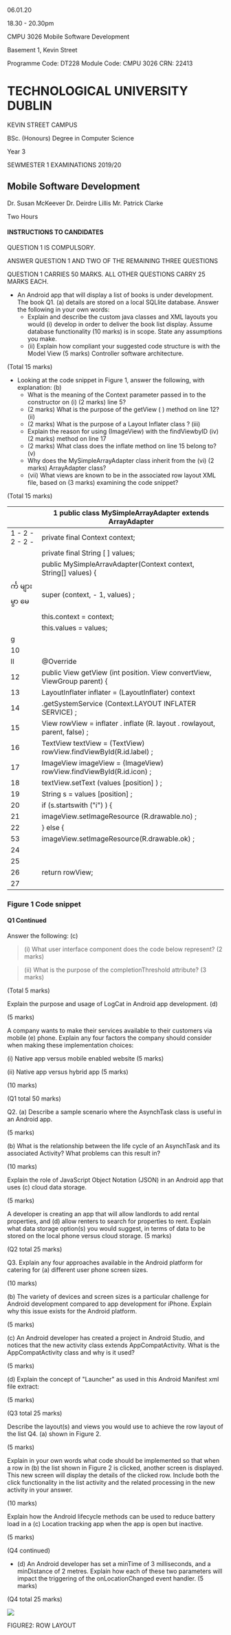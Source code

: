 06.01.20

18.30 - 20.30pm

CMPU 3026 Mobile Software Development

Basement 1, Kevin Street

Programme Code: DT228 Module Code: CMPU 3026 CRN: 22413

# TECHNOLOGICAL UNIVERSITY DUBLIN

KEVIN STREET CAMPUS

BSc. (Honours) Degree in Computer Science

Year 3

SEWMESTER 1 EXAMINATIONS 2019/20

## Mobile Software Development

Dr. Susan McKeever Dr. Deirdre Lillis Mr. Patrick Clarke

Two Hours

#### INSTRUCTIONS TO CANDIDATES

QUESTION 1 IS COMPULSORY.

ANSWER QUESTION 1 AND TWO OF THE REMAINING THREE QUESTIONS

QUESTION 1 CARRIES 50 MARKS. ALL OTHER QUESTIONS CARRY 25 MARKS EACH.

- An Android app that will display a list of books is under development. The book Q1. (a) details are stored on a local SQLlite database. Answer the following in your own words:
	- Explain and describe the custom java classes and XML layouts you would (i) develop in order to deliver the book list display. Assume database functionality (10 marks) is in scope. State any assumptions you make.
	- (ii) Explain how compliant your suggested code structure is with the Model View (5 marks) Controller software architecture.

(Total 15 marks)

- Looking at the code snippet in Figure 1, answer the following, with explanation: (b)
	- What is the meaning of the Context parameter passed in to the constructor on (i) (2 marks) line 5?
	- (2 marks) What is the purpose of the getView ( ) method on line 12? (ii)
	- (2 marks) What is the purpose of a Layout Inflater class ? (iii)
	- Explain the reason for using (ImageView) with the findViewbyID (iv) (2 marks) method on line 17
	- (2 marks) What class does the inflate method on line 15 belong to? (v)
	- Why does the MySimpleArrayAdapter class inherit from the (vi) (2 marks) ArrayAdapter class?
	- (vii) What views are known to be in the associated row layout XML file, based on (3 marks) examining the code snippet?

(Total 15 marks)

|  | 1 public class MySimpleArrayAdapter extends ArrayAdapter<String> |
| --- | --- |
| 1 - 2 - 2 - 2 - | private final Context context; |
|  | private final String [ ] values; |
|  | public MySimpleArravAdapter(Context context, String[] values) { |
| င်္က များမွာ မေ | super (context, - 1, values) ; |
|  | this.context = context; |
|  | this.values = values; |
| g |  |
| 10 |  |
| II | @Override |
| 12 | public View getView (int position. View convertView, ViewGroup parent) { |
| 13 | LayoutInflater inflater = (LayoutInflater) context |
| 14 | .getSystemService (Context.LAYOUT INFLATER SERVICE) ; |
| 15 | View rowView = inflater . inflate (R. layout . rowlayout, parent, false) ; |
| 16 | TextView textView = (TextView) rowView.findViewById(R.id.label) ; |
| 17 | ImageView imageView = (ImageView) rowView.findViewById(R.id.icon) ; |
| 18 | textView.setText (values [position] ) ; |
| 19 | String s = values [position] ; |
| 20 | if (s.startswith ("i") ) { |
| 21 | imageView.setImageResource (R.drawable.no) ; |
| 22 | } else { |
| 53 | imageView.setImageResource(R.drawable.ok) ; |
| 24 |  |
| 25 |  |
| 26 | return rowView; |
| 27 |  |

### Figure 1 Code snippet

#### Q1 Continued

Answer the following: (c)

> (i) What user interface component does the code below represent? (2 marks)

> (ii) What is the purpose of the completionThreshold attribute? (3 marks)

<AutoCompleteTextView android:id="(@)+id/edit" android:layout width="fill parent" android:layout height="wrap content" android:completionThreshold="3"/>

(Total 5 marks)

Explain the purpose and usage of LogCat in Android app development. (d)

(5 marks)

A company wants to make their services available to their customers via mobile (e) phone. Explain any four factors the company should consider when making these implementation choices:

(i) Native app versus mobile enabled website (5 marks)

(ii) Native app versus hybrid app (5 marks)

(10 marks)

(Q1 total 50 marks)

Q2. (a) Describe a sample scenario where the AsynchTask class is useful in an Android app.

(5 marks)

(b) What is the relationship between the life cycle of an AsynchTask and its associated Activity? What problems can this result in?

(10 marks)

Explain the role of JavaScript Object Notation (JSON) in an Android app that uses (c) cloud data storage.

(5 marks)

A developer is creating an app that will allow landlords to add rental properties, and (d) allow renters to search for properties to rent. Explain what data storage option(s) you would suggest, in terms of data to be stored on the local phone versus cloud storage. (5 marks)

(Q2 total 25 marks)

Q3. Explain any four approaches available in the Android platform for catering for (a) different user phone screen sizes.

(10 marks)

(b) The variety of devices and screen sizes is a particular challenge for Android development compared to app development for iPhone. Explain why this issue exists for the Android platform.

(5 marks)

(c) An Android developer has created a project in Android Studio, and notices that the new activity class extends AppCompatActivity. What is the AppCompatActivity class and why is it used?

(5 marks)

(d) Explain the concept of "Launcher" as used in this Android Manifest xml file extract:

<activity android:name=".MainActivity" android:label="@string/app name"> <intent-filter> <action android:name="android.intent.action.MAIN" /> <category android:name="android.intent.category.LAUNCHER" /> </intent-filter> </activity>

(5 marks)

(Q3 total 25 marks)

Describe the layout(s) and views you would use to achieve the row layout of the list Q4. (a) shown in Figure 2.

(5 marks)

Explain in your own words what code should be implemented so that when a row in (b) the list shown in Figure 2 is clicked, another screen is displayed. This new screen will display the details of the clicked row. Include both the click functionality in the list activity and the related processing in the new activity in your answer.

(10 marks)

Explain how the Android lifecycle methods can be used to reduce battery load in a (c) Location tracking app when the app is open but inactive.

(5 marks)

(Q4 continued)

- (d) An Android developer has set a minTime of 3 milliseconds, and a minDistance of 2 metres. Explain how each of these two parameters will impact the triggering of the onLocationChanged event handler.
(5 marks)

(Q4 total 25 marks)

![](_page_4_Picture_4.jpeg)

FIGURE2: ROW LAYOUT

